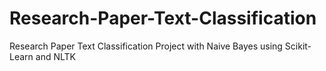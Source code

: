 # Research-Paper-Text-Classification
Research Paper Text Classification Project with Naive Bayes using Scikit-Learn and NLTK
